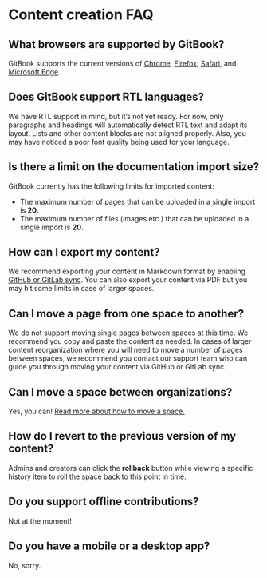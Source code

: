 # Content creation FAQ

## What browsers are supported by GitBook?

GitBook supports the current versions of [Chrome](https://www.google.com/chrome/), [Firefox](http://www.mozilla.org/firefox/), [Safari](http://www.apple.com/safari/), and [Microsoft Edge](https://www.microsoft.com/en-us/windows/microsoft-edge).

## Does GitBook support RTL languages?

We have RTL support in mind, but it’s not yet ready. For now, only paragraphs and headings will automatically detect RTL text and adapt its layout. Lists and other content blocks are not aligned properly. Also, you may have noticed a poor font quality being used for your language.

## Is there a limit on the documentation import size?

GitBook currently has the following limits for imported content:

- The maximum number of pages that can be uploaded in a single import is **20.**
- The maximum number of files (images etc.) that can be uploaded in a single import is **20.**

## **How can I export my content?**

We recommend exporting your content in Markdown format by enabling [GitHub or GitLab sync](../../integrations/git-sync/). You can also export your content via PDF but you may hit some limits in case of larger spaces.&#x20;

## Can I move a page from one space to another?&#x20;

We do not support moving single pages between spaces at this time. We recommend you copy and paste the content as needed. In cases of larger content reorganization where you will need to move a number of pages between spaces, we recommend you contact our support team who can guide you through moving your content via GitHub or GitLab sync.&#x20;

## Can I move a space between organizations?

Yes, you can! [Read more about how to move a space. ](../../content-editor/editor/content-structure/what-is-a-space.md#move-a-space)

## How do I revert to the previous version of my content?&#x20;

Admins and creators can click the **rollback** button while viewing a specific history item to[ roll the space back ](../../content-editor/activity-history.md#rolling-back-to-a-previous-version)to this point in time.&#x20;

## Do you support offline contributions?&#x20;

Not at the moment!&#x20;

## Do you have a mobile or a desktop app?

No, sorry.&#x20;
